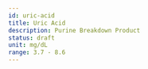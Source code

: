 ```yaml
---
id: uric-acid
title: Uric Acid
description: Purine Breakdown Product
status: draft
unit: mg/dL
range: 3.7 - 8.6
---
```


